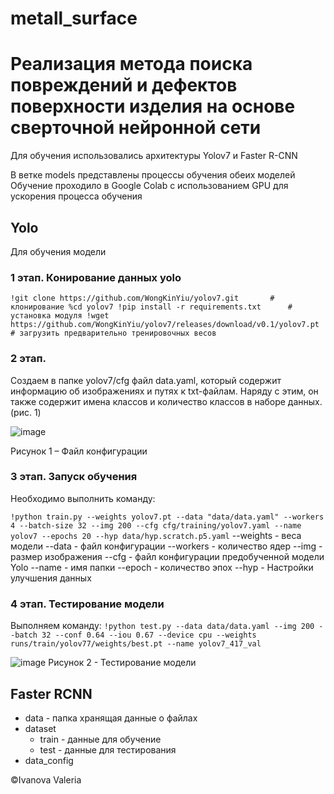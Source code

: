 # metall_surface

# Реализация метода поиска повреждений и дефектов поверхности изделия на основе сверточной нейронной сети

Для обучения использовались архитектуры Yolov7 и Faster R-CNN

В ветке models представлены процессы обучения обеих моделей
Обучение проходило в Google Colab с использованием GPU для ускорения процесса обучения


## Yolo
Для обучения модели 
### 1 этап. Конирование данных yolo
`!git clone https://github.com/WongKinYiu/yolov7.git       # клонирование
%cd yolov7
!pip install -r requirements.txt      # установка модуля
!wget https://github.com/WongKinYiu/yolov7/releases/download/v0.1/yolov7.pt # загрузить предварительно тренировочных весов`

### 2 этап. 
Создаем в папке yolov7/cfg файл data.yaml, который содержит информацию об изображениях и путях к txt-файлам. Наряду с этим, он также содержит имена классов и количество классов в наборе данных. (рис. 1)
 
![image](https://github.com/ValeriaIvanova/metall_surface/assets/62417917/551641a8-faff-49ef-af75-6bd5c41dcb79)

Рисунок 1 – Файл конфигурации


### 3 этап. Запуск обучения
Необходимо выполнить команду:

`!python train.py --weights yolov7.pt --data "data/data.yaml" --workers 4 --batch-size 32 --img 200 --cfg cfg/training/yolov7.yaml --name yolov7 --epochs 20 --hyp data/hyp.scratch.p5.yaml`
--weights - веса модели
--data - файл конфигурации
--workers - количество ядер 
--img - размер изображения
--cfg - файл конфигурации предобученной модели Yolo
--name - имя папки
--epoch - количество эпох
--hyp - Настройки улучшения данных

### 4 этап. Тестирование модели
Выполняем команду:
`!python test.py --data data/data.yaml --img 200 --batch 32 --conf 0.64 --iou 0.67 --device cpu --weights runs/train/yolov77/weights/best.pt --name yolov7_417_val`

![image](https://github.com/ValeriaIvanova/metall_surface/assets/62417917/df1f4d3c-04f9-4cd3-b63b-f47513ad8daa)
Рисунок 2 - Тестирование модели

## Faster RCNN

- data - папка хранящая данные о файлах
 -   dataset
      - train - данные для обучение
      - test - данные для тестирования
  -   data_config

©️Ivanova Valeria
